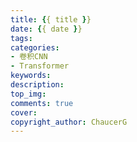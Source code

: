 ```yaml
---
title: {{ title }}
date: {{ date }}
tags:
categories:
- 卷积CNN
- Transformer
keywords:
description:
top_img:
comments: true
cover:
copyright_author: ChaucerG
---
```

